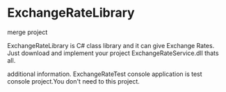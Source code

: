 # ExchangeRateLibrary
merge project

ExchangeRateLibrary is C# class library and it can give Exchange Rates.
Just download and implement your project ExchangeRateService.dll thats all.

additional information.
ExchangeRateTest console application is test console project.You don't need to this project.
